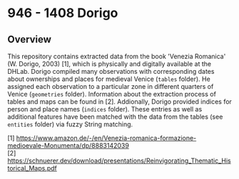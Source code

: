 # 946 - 1408 Dorigo

## Overview

This repository contains extracted data from the book 'Venezia Romanica' (W. Dorigo, 2003) [1], which is physically and digitally available at the DHLab. Dorigo compiled many observations with corresponding dates about ownerships and places for medieval Venice (`tables` folder). He assigned each observation to a particular zone in different quarters of Venice (`geometries` folder). Information about the extraction process of tables and maps can be found in [2]. Addionally, Dorigo provided indices for person and place names (`indices` folder). These entries as well as additional features have been matched with the data from the tables (see `entities` folder) via fuzzy String matching.

[1] https://www.amazon.de/-/en/Venezia-romanica-formazione-medioevale-Monumenta/dp/8883142039  
[2] https://schnuerer.dev/download/presentations/Reinvigorating_Thematic_Historical_Maps.pdf